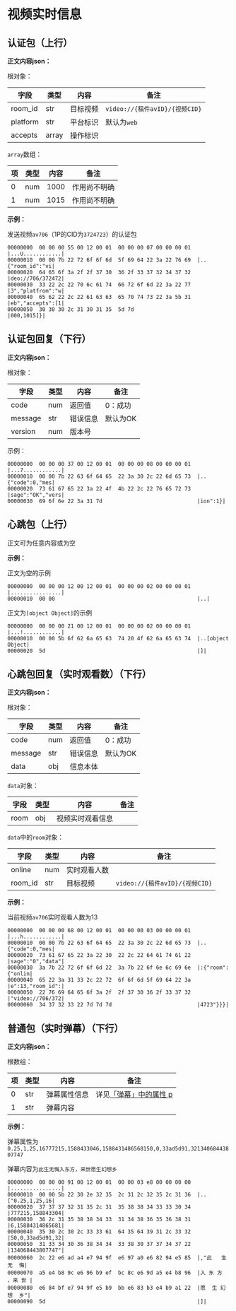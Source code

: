 # 视频实时信息

## 认证包（上行）

**正文内容json：**

根对象：

| 字段     | 类型   | 内容     | 备注                           |
| -------- | ------ | -------- | ------------------------------ |
| room_id  | str    | 目标视频 | `video://{稿件avID}/{视频CID}` |
| platform | str    | 平台标识 | 默认为`web`                    |
| accepts  | array | 操作标识 |                                |

`array`数组：

| 项   | 类型 | 内容 | 备注         |
| ---- | ---- | ---- | ------------ |
| 0    | num  | 1000 | 作用尚不明确 |
| 1    | num  | 1015 | 作用尚不明确 |

**示例：**

发送视频`av706`（1P的CID为` 3724723 `）的认证包

```
00000000  00 00 00 55 00 12 00 01  00 00 00 07 00 00 00 01  |...U............|
00000010  00 00 7b 22 72 6f 6f 6d  5f 69 64 22 3a 22 76 69  |..{"room_id":"vi|
00000020  64 65 6f 3a 2f 2f 37 30  36 2f 33 37 32 34 37 32  |deo://706/372472|
00000030  33 22 2c 22 70 6c 61 74  66 72 6f 6d 22 3a 22 77  |3","platfrom":"w|
00000040  65 62 22 2c 22 61 63 63  65 70 74 73 22 3a 5b 31  |eb","accepts":[1|
00000050  30 30 30 2c 31 30 31 35  5d 7d                    |000,1015]}|
```

## 认证包回复（下行）

**正文内容json：**

根对象：

| 字段    | 类型 | 内容     | 备注     |
| ------- | ---- | -------- | -------- |
| code    | num  | 返回值   | 0：成功  |
| message | str  | 错误信息 | 默认为OK |
| version | num  | 版本号   |          |

示例：

```
00000000  00 00 00 37 00 12 00 01  00 00 00 08 00 00 00 01  |...7............|
00000010  00 00 7b 22 63 6f 64 65  22 3a 30 2c 22 6d 65 73  |..{"code":0,"mes|
00000020  73 61 67 65 22 3a 22 4f  4b 22 2c 22 76 65 72 73  |sage":"OK","vers|
00000030  69 6f 6e 22 3a 31 7d                              |ion":1}|
```

## 心跳包（上行）

正文可为任意内容或为空

**示例：**

正文为空的示例

```
00000000  00 00 00 12 00 12 00 01  00 00 00 02 00 00 00 01  |................|
00000010  00 00                                             |..|
```

正文为`[object Object]`的示例

```
00000000  00 00 00 21 00 12 00 01  00 00 00 02 00 00 00 01  |...!............|
00000010  00 00 5b 6f 62 6a 65 63  74 20 4f 62 6a 65 63 74  |..[object Object|
00000020  5d                                                |]|
```

## 心跳包回复（实时观看数）（下行）

**正文内容json：**

根对象：

| 字段    | 类型 | 内容     | 备注     |
| ------- | ---- | -------- | -------- |
| code    | num  | 返回值   | 0：成功  |
| message | str  | 错误信息 | 默认为OK |
| data    | obj  | 信息本体 |          |

`data`对象：

| 字段 | 类型 | 内容             | 备注 |
| ---- | ---- | ---------------- | ---- |
| room | obj  | 视频实时观看信息 |      |

`data`中的`room`对象：

| 字段    | 类型 | 内容         | 备注                           |
| ------- | ---- | ------------ | ------------------------------ |
| online  | num  | 实时观看人数 |                                |
| room_id | str  | 目标视频     | `video://{稿件avID}/{视频CID}` |

**示例：**

当前视频`av706`实时观看人数为13

```
00000000  00 00 00 68 00 12 00 01  00 00 00 03 00 00 00 01  |...h............|
00000010  00 00 7b 22 63 6f 64 65  22 3a 30 2c 22 6d 65 73  |..{"code":0,"mes|
00000020  73 61 67 65 22 3a 22 30  22 2c 22 64 61 74 61 22  |sage":"0","data"|
00000030  3a 7b 22 72 6f 6f 6d 22  3a 7b 22 6f 6e 6c 69 6e  |:{"room":{"onlin|
00000040  65 22 3a 31 33 2c 22 72  6f 6f 6d 5f 69 64 22 3a  |e":13,"room_id":|
00000050  22 76 69 64 65 6f 3a 2f  2f 37 30 36 2f 33 37 32  |"video://706/372|
00000060  34 37 32 33 22 7d 7d 7d                           |4723"}}}|
```

## 普通包（实时弹幕）（下行）

**正文内容json：**

根数组：

| 项   | 类型 | 内容         | 备注                                                         |
| ---- | ---- | ------------ | ------------------------------------------------------------ |
| 0    | str  | 弹幕属性信息 | 详见[「弹幕」中的属性 p](https://github.com/SocialSisterYi/bilibili-API-collect/blob/master/danmaku/danmaku_xml.md) |
| 1    | str  | 弹幕内容     |                                                              |

**示例：**

弹幕属性为`0.25,1,25,16777215,1588433046,1588431486568150,0,33ad5d91,32134068443807747`

弹幕内容为`此生无悔入东方，来世愿生幻想乡`

```
00000000  00 00 00 91 00 12 00 01  00 00 03 e8 00 00 00 00  |................|
00000010  00 00 5b 22 30 2e 32 35  2c 31 2c 32 35 2c 31 36  |..["0.25,1,25,16|
00000020  37 37 37 32 31 35 2c 31  35 38 38 34 33 33 30 34  |777215,158843304|
00000030  36 2c 31 35 38 38 34 33  31 34 38 36 35 36 38 31  |6,15884314865681|
00000040  35 30 2c 30 2c 33 33 61  64 35 64 39 31 2c 33 32  |50,0,33ad5d91,32|
00000050  31 33 34 30 36 38 34 34  33 38 30 37 37 34 37 22  |134068443807747"|
00000060  2c 22 e6 ad a4 e7 94 9f  e6 97 a0 e6 82 94 e5 85  |,"此   生  无  悔|
00000070  a5 e4 b8 9c e6 96 b9 ef  bc 8c e6 9d a5 e4 b8 96  |入 东 方 ，来 世 |
00000080  e6 84 bf e7 94 9f e5 b9  bb e6 83 b3 e4 b9 a1 22  |愿  生 幻 想  乡"|
00000090  5d                                                |]|
```
